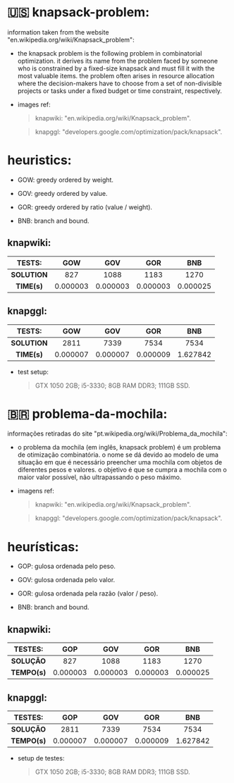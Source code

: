 # 🇺🇸 knapsack-problem:

information taken from the website "en.wikipedia.org/wiki/Knapsack_problem":

- the knapsack problem is the following problem in combinatorial optimization. it derives its name from the problem faced by someone who is constrained by a fixed-size knapsack and must fill it with the most valuable items. the problem often arises in resource allocation where the decision-makers have to choose from a set of non-divisible projects or tasks under a fixed budget or time constraint, respectively.

- images ref:

  > knapwiki: "en.wikipedia.org/wiki/Knapsack_problem".

  > knapggl: "developers.google.com/optimization/pack/knapsack".
  
# heuristics:

- GOW: greedy ordered by weight.

- GOV: greedy ordered by value.

- GOR: greedy ordered by ratio (value / weight).

- BNB: branch and bound.

## knapwiki:

| TESTS: | GOW | GOV | GOR | BNB |
|:------------:|:----------:|:--------:|:---------:|:---------:|
| **SOLUTION**  | 827       | 1088      | 1183      | 1270      |
| **TIME(s)** | 0.000003  | 0.000003  | 0.000003  | 0.000025  |

## knapggl:

| TESTS: | GOW | GOV | GOR | BNB |
|:------------:|:---------:|:---------:|:---------:|:---------:|
| **SOLUTION**  | 2811      | 7339      | 7534      | 7534      |
| **TIME(s)** | 0.000007  | 0.000007  | 0.000009  | 1.627842  |

- test setup:

  > GTX 1050 2GB; i5-3330; 8GB RAM DDR3; 111GB SSD.

# 🇧🇷 problema-da-mochila:

informações retiradas do site "pt.wikipedia.org/wiki/Problema_da_mochila":

- o problema da mochila (em inglês, knapsack problem) é um problema de otimização combinatória. o nome se dá devido ao modelo de uma situação em que é necessário preencher uma mochila com objetos de diferentes pesos e valores. o objetivo é que se cumpra a mochila com o maior valor possível, não ultrapassando o peso máximo.

- imagens ref:

  > knapwiki: "en.wikipedia.org/wiki/Knapsack_problem".

  > knapggl: "developers.google.com/optimization/pack/knapsack".

# heurísticas:

- GOP: gulosa ordenada pelo peso.

- GOV: gulosa ordenada pelo valor.

- GOR: gulosa ordenada pela razão (valor / peso).

- BNB: branch and bound.

## knapwiki:

| TESTES: | GOP | GOV | GOR | BNB |
|:------------:|:----------:|:--------:|:---------:|:---------:|
| **SOLUÇÃO**  | 827       | 1088      | 1183      | 1270      |
| **TEMPO(s)** | 0.000003  | 0.000003  | 0.000003  | 0.000025  |

## knapggl:

| TESTES: | GOP | GOV | GOR | BNB |
|:------------:|:---------:|:---------:|:---------:|:---------:|
| **SOLUÇÃO**  | 2811      | 7339      | 7534      | 7534      |
| **TEMPO(s)** | 0.000007  | 0.000007  | 0.000009  | 1.627842  |

- setup de testes:

  > GTX 1050 2GB; i5-3330; 8GB RAM DDR3; 111GB SSD.
  
